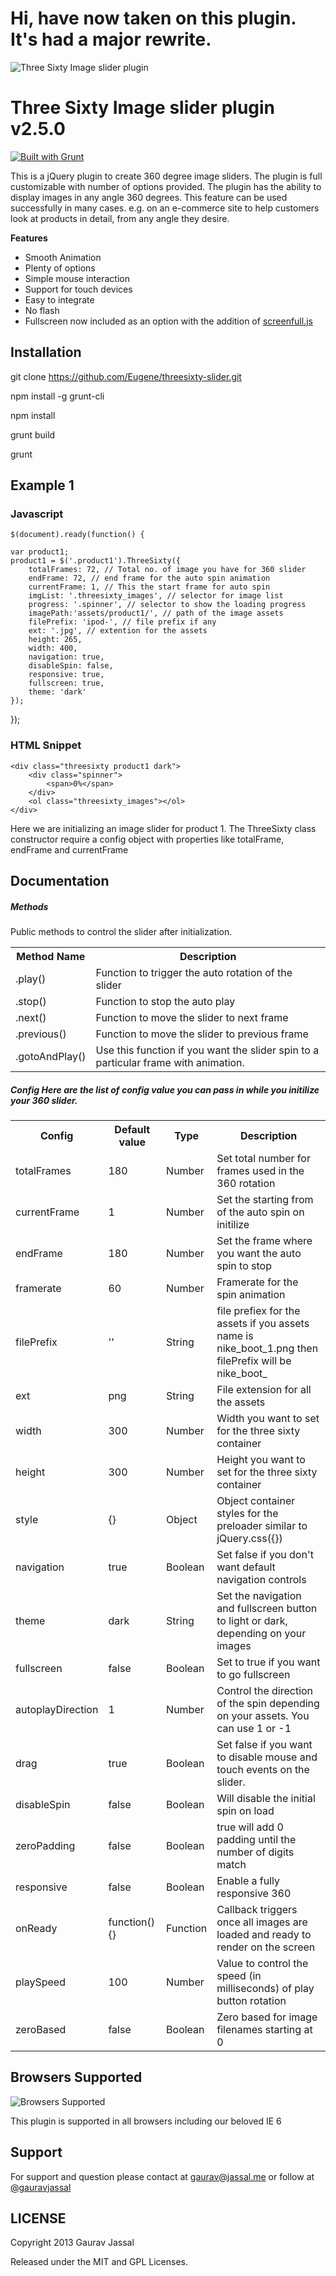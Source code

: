 # Hi, have now taken on this plugin. It's had a major rewrite.

![Three Sixty Image slider plugin](https://raw.github.com/creativeaura/threesixty-slider/master/assets/360.png)

Three Sixty Image slider plugin v2.5.0
=================
[![Built with Grunt](https://cdn.gruntjs.com/builtwith.svg)](https://gruntjs.com/)

This is a jQuery plugin to create 360 degree image sliders. The plugin is full customizable with number of options provided. The plugin has the ability to display images in any angle 360 degrees. This feature can be used successfully in many cases.
e.g. on an e-commerce site to help customers look at products in detail, from any angle they desire.

**Features**

- Smooth Animation
- Plenty of options
- Simple mouse interaction
- Support for touch devices
- Easy to integrate
- No flash
- Fullscreen now included as an option with the addition of [screenfull.js](https://sindresorhus.com/screenfull.js)

Installation
---------------------

git clone https://github.com/Eugene/threesixty-slider.git

npm install -g grunt-cli

npm install

grunt build

grunt

Example 1
---------------------
### Javascript ######
    $(document).ready(function() {

    var product1;
    product1 = $('.product1').ThreeSixty({
        totalFrames: 72, // Total no. of image you have for 360 slider
        endFrame: 72, // end frame for the auto spin animation
        currentFrame: 1, // This the start frame for auto spin
        imgList: '.threesixty_images', // selector for image list
        progress: '.spinner', // selector to show the loading progress
        imagePath:'assets/product1/', // path of the image assets
        filePrefix: 'ipod-', // file prefix if any
        ext: '.jpg', // extention for the assets
        height: 265,
        width: 400,
        navigation: true,
        disableSpin: false,
        responsive: true,
        fullscreen: true,
        theme: 'dark'
    });
});

### HTML Snippet ######

    <div class="threesixty product1 dark">
        <div class="spinner">
            <span>0%</span>
        </div>
        <ol class="threesixty_images"></ol>
    </div>


Here we are initializing an image slider for product 1. The ThreeSixty class constructor require a config object with properties like totalFrame, endFrame and currentFrame


Documentation
---------------------
##### Methods

Public methods to control the slider after initialization.
<table>
    <tr>
        <th>Method Name</th>
        <th>Description</th>
    </tr>
    <tr>
        <td>.play()</td>
        <td>Function to trigger the auto rotation of the slider</td>
    </tr>
    <tr>
        <td>.stop()</td>
        <td>Function to stop the auto play</td>
    </tr>
    <tr>
        <td>.next()</td>
        <td>Function to move the slider to next frame</td>
    </tr>
    <tr>
        <td>.previous()</td>
        <td>Function to move the slider to previous frame</td>
    </tr>
    <tr>
        <td>.gotoAndPlay()</td>
        <td>Use this function if you want the slider spin to a particular frame with animation.</td>
    </tr>
</table>

##### Config Here are the list of config value you can pass in while you initilize your 360 slider.

<table>
    <tr>
        <th>Config</th>
        <th>Default value</th>
        <th>Type</th>
        <th>Description</th>
    </tr>
    <tr>
        <td>totalFrames</td>
        <td>180</td>
        <td>Number</td>
        <td>Set total number for frames used in the 360 rotation</td>
    </tr>
    <tr>
        <td>currentFrame</td>
        <td>1</td>
        <td>Number</td>
        <td>Set the starting from of the auto spin on initilize</td>
    </tr>
    <tr>
        <td>endFrame</td>
        <td>180</td>
        <td>Number</td>
        <td>Set the frame where you want the auto spin to stop</td>
    </tr>
    <tr>
        <td>framerate</td>
        <td>60</td>
        <td>Number</td>
        <td>Framerate for the spin animation</td>
    </tr>
    <tr>
        <td>filePrefix</td>
        <td>''</td>
        <td>String</td>
        <td>file prefiex for the assets if you assets name is nike_boot_1.png then filePrefix will be nike_boot_</td>
    </tr>
    <tr>
        <td>ext</td>
        <td>png</td>
        <td>String</td>
        <td>File extension for all the assets</td>
    </tr>
    <tr>
        <td>width</td>
        <td>300</td>
        <td>Number</td>
        <td>Width you want to set for the three sixty container</td>
    </tr>
    <tr>
        <td>height</td>
        <td>300</td>
        <td>Number</td>
        <td>Height you want to set for the three sixty container</td>
    </tr>
    <tr>
        <td>style</td>
        <td>{}</td>
        <td>Object</td>
        <td>Object container styles for the preloader similar to jQuery.css({})</td>
    </tr>
    <tr>
        <td>navigation</td>
        <td>true</td>
        <td>Boolean</td>
        <td>Set false if you don't want default navigation controls</td>
    </tr>
    <tr>
        <td>theme</td>
        <td>dark</td>
        <td>String</td>
        <td>Set the navigation and fullscreen button to light or dark, depending on your images</td>
    </tr>
    <tr>
        <td>fullscreen</td>
        <td>false</td>
        <td>Boolean</td>
        <td>Set to true if you want to go fullscreen</td>
    </tr>
    <tr>
        <td>autoplayDirection</td>
        <td>1</td>
        <td>Number</td>
        <td>Control the direction of the spin depending on your assets. You can use 1 or -1</td>
    </tr>
    <tr>
        <td>drag</td>
        <td>true</td>
        <td>Boolean</td>
        <td>Set false if you want to disable mouse and touch events on the slider.</td>
    </tr>
    <tr>
        <td>disableSpin</td>
        <td>false</td>
        <td>Boolean</td>
        <td>Will disable the initial spin on load</td>
    </tr>
    <tr>
        <td>zeroPadding</td>
        <td>false</td>
        <td>Boolean</td>
        <td>true will add 0 padding until the number of digits match</td>
    </tr>
    <tr>
        <td>responsive</td>
        <td>false</td>
        <td>Boolean</td>
        <td>Enable a fully responsive 360</td>
    </tr>
    <tr>
        <td>onReady</td>
        <td>function() {}</td>
        <td>Function</td>
        <td>Callback triggers once all images are loaded and ready to render on the screen</td>
    </tr>
    <tr>
        <td>playSpeed</td>
        <td>100</td>
        <td>Number</td>
        <td>Value to control the speed (in milliseconds) of play button rotation</td>
    </tr>
    <tr>
        <td>zeroBased</td>
        <td>false</td>
        <td>Boolean</td>
        <td>Zero based for image filenames starting at 0</td>
    </tr>
</table>


Browsers Supported
---------------------
![Browsers Supported](https://raw.github.com/creativeaura/threesixty-slider/master/assets/browser_logos-64.png)

This plugin is supported in all browsers including our beloved IE 6


Support
---------------------
For support and question please contact at [gaurav@jassal.me](mailto:gaurav@jassal.me) or follow at [@gauravjassal](http://twitter.com/gauravjassal)


LICENSE
---------

Copyright 2013 Gaurav Jassal

Released under the MIT and GPL Licenses.
